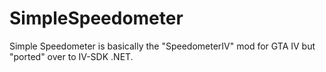 # SimpleSpeedometer
 Simple Speedometer is basically the "SpeedometerIV" mod for GTA IV but "ported" over to IV-SDK .NET.
